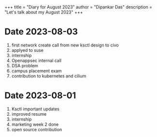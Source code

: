 +++
title = "Diary for August 2023"
author = "Dipankar Das"
description = "Let's talk about my August 2023"
+++

# Date 2023-08-03
1. first network create call from new ksctl design to civo
2. applyed to suse
3. internship
4. Openappsec internal call
5. DSA problem
6. campus placement exam
7. contribution to kubernetes and cilium

# Date 2023-08-01
1. Ksctl important updates
2. improved resume
3. internship
4. marketing week 2 done
5. open source contribution
